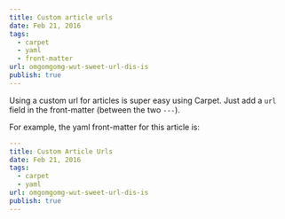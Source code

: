 ```yaml
---
title: Custom article urls
date: Feb 21, 2016
tags:
  - carpet
  - yaml
  - front-matter
url: omgomgomg-wut-sweet-url-dis-is
publish: true
---
```


Using a custom url for articles is super easy using Carpet.
Just add a `url` field in the front-matter (between the two
`---`).

For example, the yaml front-matter for this article is:

```yaml
---
title: Custom Article Urls
date: Feb 21, 2016
tags:
  - carpet
  - yaml
url: omgomgomg-wut-sweet-url-dis-is
publish: true
---
```
